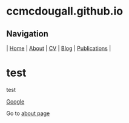 # ccmcdougall.github.io

## Navigation 
| [Home](home.md) | [About](about.md) | [CV](cv.md) | [Blog](blog.md) | [Publications](publications.md) |


# test
test


[Google](https://google.com) 

Go to [about page](about.md)
